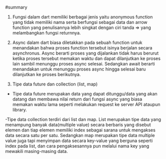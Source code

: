 #summary

1. Fungsi dalam dart memiliki berbagai jenis yaitu anonymous function yang tidak memiliki nama serta berfungsi sebagai data dan arrow function yang penulisannya lebih singkat dengan ciri tanda => yang melambangkan fungsi returnnya.

2. Async dalam dart biasa diletakkan pada sebuah function untuk menandakan bahwa proses function tersebut isinya berjalan secara asynchronus. Async berarti proses yang dijalankan tidak harus berurut ketika proses tersebut memakan waktu dan dapat dilanjutkan ke proses lain sambil menunggu proses async selesai. Sedangkan await berarti menandakan untuk menunggu proses async hingga selesai baru dilanjutkan ke proses berikutnya.

3. Tipe data future dan collection (list, map)
- Tipe data future merupakan data yang dapat ditunggu/data yang akan datang dan membawa nilai return dari fungsi async yang biasa memakan waktu lama seperti melakukan request ke server API ataupun library.

-Tipe data collection terdiri dari list dan map. List merupakan tipe data yang menampung banyak data(multiple value) secara berbaris yang disebut elemen dan tiap elemen memiliki index sebagai sarana untuk mengakses data secara satu per satu. Sedangkan map merupakan tipe data multiple value juga tapi menyimpan data secara key-value yang berguna seperti index pada list, dan cara pengaksesannya pun melalui nama key yang mewakili masing-masing data.
